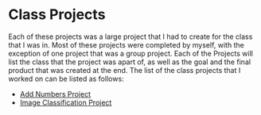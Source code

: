# Class Projects

Each of these projects was a large project that I had to create for the class that I was in. Most of these projects were completed by myself, with the exception of one project that was a group project. Each of the Projects will list the class that the project was apart of, as well as the goal and the final product that was created at the end. The list of the class projects that I worked on can be listed as follows: 

* [Add Numbers Project](https://github.com/CommanderKnight5214/PastProgrammingProjects/blob/main/Class%20Projects/AddNumbersFinal/About-Add-Numbers.md)
* [Image Classification Project](https://github.com/CommanderKnight5214/PastProgrammingProjects/blob/main/Class%20Projects/Image%20Classification%20Project/About-Image-Classification-Project.md)
